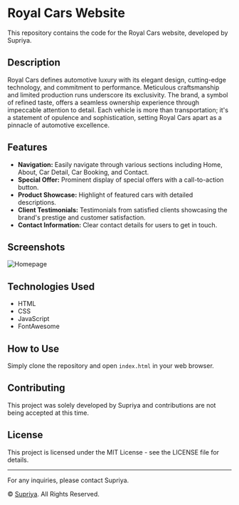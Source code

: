 # Royal Cars Website

This repository contains the code for the Royal Cars website, developed by Supriya.

## Description

Royal Cars defines automotive luxury with its elegant design, cutting-edge technology, and commitment to performance. Meticulous craftsmanship and limited production runs underscore its exclusivity. The brand, a symbol of refined taste, offers a seamless ownership experience through impeccable attention to detail. Each vehicle is more than transportation; it's a statement of opulence and sophistication, setting Royal Cars apart as a pinnacle of automotive excellence.

## Features

- **Navigation:** Easily navigate through various sections including Home, About, Car Detail, Car Booking, and Contact.
- **Special Offer:** Prominent display of special offers with a call-to-action button.
- **Product Showcase:** Highlight of featured cars with detailed descriptions.
- **Client Testimonials:** Testimonials from satisfied clients showcasing the brand's prestige and customer satisfaction.
- **Contact Information:** Clear contact details for users to get in touch.

## Screenshots

![Homepage](img/screenshot.png)

## Technologies Used

- HTML
- CSS
- JavaScript
- FontAwesome

## How to Use

Simply clone the repository and open `index.html` in your web browser.

## Contributing

This project was solely developed by Supriya and contributions are not being accepted at this time.

## License

This project is licensed under the MIT License - see the LICENSE file for details.

---

For any inquiries, please contact Supriya.

&copy; [Supriya](index.html). All Rights Reserved.


